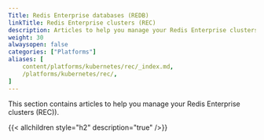```yaml
---
Title: Redis Enterprise databases (REDB)
linkTitle: Redis Enterprise clusters (REC)
description: Articles to help you manage your Redis Enterprise clusters (REC).
weight: 30
alwaysopen: false
categories: ["Platforms"]
aliases: [
    content/platforms/kubernetes/rec/_index.md,
    /platforms/kubernetes/rec/,
]
---
```


This section contains articles to help you manage your Redis Enterprise clusters (REC)).


{{< allchildren style="h2" description="true" />}}

